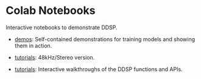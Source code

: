 # Colab Notebooks

Interactive notebooks to demonstrate DDSP.

* [demos](./demos/): Self-contained demonstrations for training models and showing them in action.

* [tutorials](./ddsp/colab/timbre_transfer.ipynb): 48kHz/Stereo version.

* [tutorials](./tutorials/): Interactive walkthroughs of the DDSP functions and APIs.


